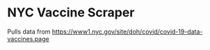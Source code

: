 # NYC Vaccine Scraper

Pulls data from https://www1.nyc.gov/site/doh/covid/covid-19-data-vaccines.page